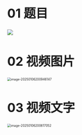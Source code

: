 # 01 题目

<img src="https://cvp.oss-cn-shanghai.aliyuncs.com/202501061500870.png" style="zoom: 80%;" />



# 02 视频图片

<img src="https://cvp.oss-cn-shanghai.aliyuncs.com/202501062009202.png" alt="image-20250106200946147" style="zoom:50%;" />



# 03 视频文字

<img src="https://cvp.oss-cn-shanghai.aliyuncs.com/202501062006161.png" alt="image-20250106200617052" style="zoom:50%;" />
